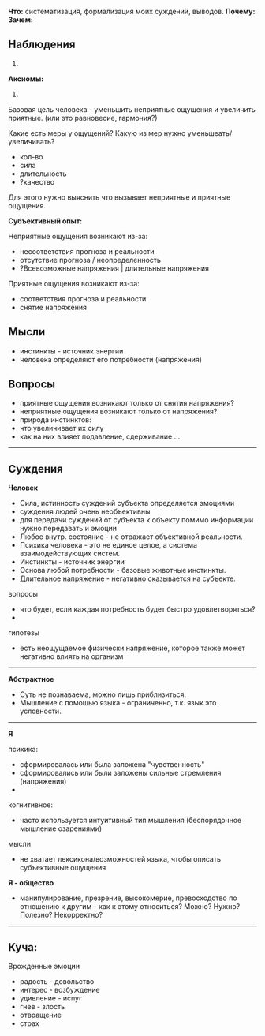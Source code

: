 **Что:** систематизация, формализация моих суждений, выводов.
**Почему:**
**Зачем:**

## Наблюдения

1. 

**Аксиомы:**

1. 

Базовая цель человека - уменьшить неприятные ощущения и увеличить приятные.
(или это равновесие, гармония?)

Какие есть меры у ощущений? Какую из мер нужно уменьшеать/увеличивать?

- кол-во
- сила
- длительность
- ?качество

Для этого нужно выяснить что вызывает неприятные и приятные ощущения.

**Субъективный опыт:**

Неприятные ощущения возникают из-за:

- несоответствия прогноза и реальности 
- отсутствие прогноза / неопределенность
- ?Всевозможные напряжения | длительные напряжения

Приятные ощущения возникают из-за:

- соответствия прогноза и реальности
- снятие напряжения



## Мысли

- инстинкты - источник энергии
- человека определяют его потребности (напряжения)

## Вопросы

- приятные ощущения возникают только от снятия напряжения?
- неприятные ощущения возникают только от напряжения?
- природа инстинктов: 
 - что увеличивает их силу
 - как на них влияет подавление, сдерживание ...



---
## Суждения 

**Человек**

- Сила, истинность суждений субъекта определяется эмоциями
 - суждения людей очень необъективны
 - для передачи суждений от субъекта к объекту помимо информации нужно передавать и эмоции
 - Любое внутр. состояние - не отражает объективной реальности.
- Психика человека - это не единое целое, а система взаимодействующих систем.
- Инстинкты - источник энергии
- Основа любой потребности - базовые животные инстинкты.
- Длительное напряжение - негативно сказывается на субъекте.

вопросы

- что будет, если каждая потребность будет быстро удовлетворяться?
- 

гипотезы
- есть неощущаемое физически напряжение, которое также может негативно влиять на организм

---

**Абстрактное**

- Суть не познаваема, можно лишь приблизиться.
- Мышление с помощью языка - ограниченно, т.к. язык это условности.



---

**Я**

психика: 
- сформировалась или была заложена "чувственность"
- сформировались или были заложены сильные стремления (напряжения)
- 
 
 
когнитивное: 
- часто используется интуитивный тип мышления (беспорядочное мышление озарениями)

мысли
- не хватает лексикона/возможностей языка, чтобы описать субъективные ощущения

**Я - общество**

- манипулирование, презрение, высокомерие, превосходство по отношению к другим - как к этому относиться? Можно? Нужно? Полезно? Некорректно?

---

## Куча:

Врожденные эмоции

- радость - довольство
- интерес - возбуждение 
- удивление - испуг 
- гнев - злость
- отвращение
- страх



